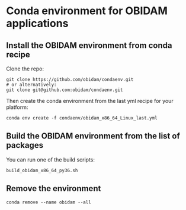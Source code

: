 # Conda environment for OBIDAM applications

## Install the OBIDAM environment from conda recipe

Clone the repo:

	git clone https://github.com/obidam/condaenv.git
	# or alternatively:
	git clone git@github.com:obidam/condaenv.git

Then create the conda environment from the last yml recipe for your platform:

	conda env create -f condaenv/obidam_x86_64_Linux_last.yml

## Build the OBIDAM environment from the list of packages

You can run one of the build scripts:
		
	build_obidam_x86_64_py36.sh

## Remove the environment

	conda remove --name obidam --all	
